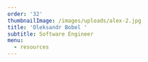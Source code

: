 ```yaml
---
order: '32'
thumbnailImage: /images/uploads/alex-2.jpg
title: 'Oleksandr Bobel '
subtitle: Software Engineer
menu:
  - resources
---
```


